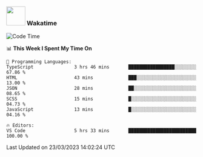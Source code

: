 ### <img src="https://media.giphy.com/media/VgCDAzcKvsR6OM0uWg/giphy.gif" width="50"> Wakatime

  <!--START_SECTION:waka-->
![Code Time](http://img.shields.io/badge/Code%20Time-1%2C328%20hrs%2043%20mins-blue)

📊 **This Week I Spent My Time On** 

```text
💬 Programming Languages: 
TypeScript               3 hrs 46 mins       █████████████████░░░░░░░░   67.86 % 
HTML                     43 mins             ███░░░░░░░░░░░░░░░░░░░░░░   13.00 % 
JSON                     28 mins             ██░░░░░░░░░░░░░░░░░░░░░░░   08.65 % 
SCSS                     15 mins             █░░░░░░░░░░░░░░░░░░░░░░░░   04.73 % 
JavaScript               13 mins             █░░░░░░░░░░░░░░░░░░░░░░░░   04.16 % 

🔥 Editors: 
VS Code                  5 hrs 33 mins       █████████████████████████   100.00 % 
```


 Last Updated on 23/03/2023 14:02:24 UTC
<!--END_SECTION:waka-->
